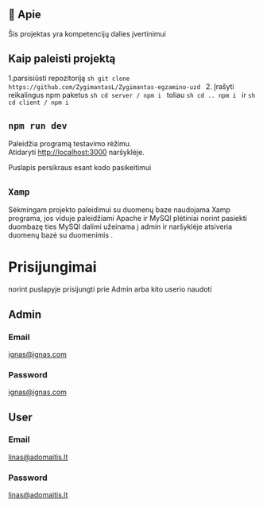 
## 🌟 Apie

Šis projektas yra kompetencijų dalies įvertinimui


## Kaip paleisti projektą 

1.parsisiūsti repozitoriją
    ```sh
    git clone https://github.com/ZygimantasL/Zygimantas-egzamino-uzd
    ```
2. Įrašyti reikalingus npm paketus
    ```sh
    cd server /
    npm i
    ```
    toliau 
     ```sh
    cd ..
    npm i
    ```
    ir 
     ```sh
    cd client /
    npm i
    ```

## `npm run dev`

Paleidžia programą testavimo rėžimu.\
Atidaryti [http://localhost:3000](http://localhost:3000) naršyklėje.

Puslapis persikraus esant kodo pasikeitimui

## `Xamp`

Sėkmingam projekto paleidimui su duomenų baze naudojama Xamp programa, jos viduje paleidžiami Apache ir MySQl plėtiniai
norint pasiekti duombazę ties MySQl dalimi užeinama į admin ir naršyklėje atsiveria duomenų bazė su duomenimis .

# Prisijungimai 

norint puslapyje prisijungti prie Admin arba kito userio naudoti 

## Admin
### Email 
ignas@ignas.com
### Password 
ignas@ignas.com

## User
### Email
linas@adomaitis.lt
### Password 
linas@adomaitis.lt
